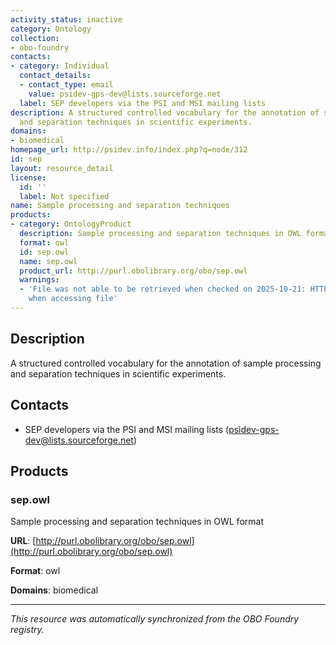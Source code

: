 ```yaml
---
activity_status: inactive
category: Ontology
collection:
- obo-foundry
contacts:
- category: Individual
  contact_details:
  - contact_type: email
    value: psidev-gps-dev@lists.sourceforge.net
  label: SEP developers via the PSI and MSI mailing lists
description: A structured controlled vocabulary for the annotation of sample processing
  and separation techniques in scientific experiments.
domains:
- biomedical
homepage_url: http://psidev.info/index.php?q=node/312
id: sep
layout: resource_detail
license:
  id: ''
  label: Not specified
name: Sample processing and separation techniques
products:
- category: OntologyProduct
  description: Sample processing and separation techniques in OWL format
  format: owl
  id: sep.owl
  name: sep.owl
  product_url: http://purl.obolibrary.org/obo/sep.owl
  warnings:
  - 'File was not able to be retrieved when checked on 2025-10-21: HTTP 404 error
    when accessing file'
---
```

## Description

A structured controlled vocabulary for the annotation of sample processing and separation techniques in scientific experiments.

## Contacts

- SEP developers via the PSI and MSI mailing lists (psidev-gps-dev@lists.sourceforge.net)

## Products

### sep.owl

Sample processing and separation techniques in OWL format

**URL**: [http://purl.obolibrary.org/obo/sep.owl](http://purl.obolibrary.org/obo/sep.owl)

**Format**: owl

**Domains**: biomedical

---

*This resource was automatically synchronized from the OBO Foundry registry.*